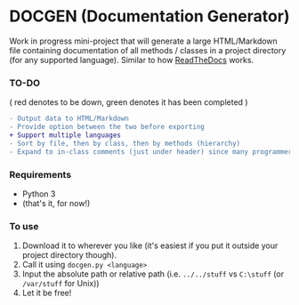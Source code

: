 # DOCGEN (Documentation Generator)

Work in progress mini-project that will generate a large HTML/Markdown file containing documentation of all methods / classes in a project directory (for any supported language). Similar to how [ReadTheDocs](https://readthedocs.org/) works.

### TO-DO

( red denotes to be down, green denotes it has been completed )

```diff
- Output data to HTML/Markdown
- Provide option between the two before exporting
+ Support multiple languages
- Sort by file, then by class, then by methods (hierarchy)
- Expand to in-class comments (just under header) since many programmers place 'subtitles' there
```

### Requirements

 * Python 3
 * (that's it, for now!)

### To use

 1. Download it to wherever you like (it's easiest if you put it outside your project directory though).
 2. Call it using `docgen.py <language>`
 3. Input the absolute path or relative path (i.e. `../../stuff` vs `C:\stuff` (or `/var/stuff` for Unix))
 4. Let it be free!
